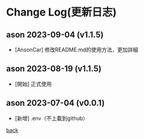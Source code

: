 # Change Log(更新日志)
## ason 2023-09-04 (v1.1.5)
- [AnsonCar]    修改README.md的使用方法，更加詳細

## ason 2023-08-19 (v1.1.5)
- [開始] 正式使用
## ason 2023-07-04 (v0.0.1)
- [新增] .env（不上載到github）

[back]()